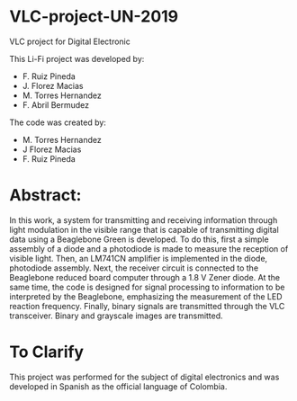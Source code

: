 # VLC-project-UN-2019
VLC project for Digital Electronic

This Li-Fi project was developed by:

- F. Ruiz Pineda
- J. Florez Macias
- M. Torres Hernandez
- F. Abril Bermudez

The code was created by:

- M. Torres Hernandez
- J Florez Macias
- F. Ruiz Pineda

# Abstract: 

In this work, a system for transmitting and receiving information through light modulation in the visible range that is capable of transmitting digital data using a Beaglebone Green is developed. To do this, first a simple assembly of a diode and a photodiode is made to measure the reception of visible light. Then, an LM741CN amplifier is implemented in the diode, photodiode assembly. Next, the receiver circuit is connected to the Beaglebone reduced board computer through a 1.8 V Zener diode. At the same time, the code is designed for signal processing to information to be interpreted by the Beaglebone, emphasizing the measurement of the LED reaction frequency. Finally, binary signals are transmitted through the VLC transceiver. Binary and grayscale images are transmitted.


# To Clarify

This project was performed for the subject of digital electronics and was developed in Spanish as the official language of Colombia.
